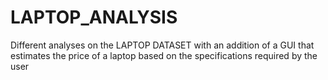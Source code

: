 # LAPTOP_ANALYSIS
 Different analyses on the LAPTOP DATASET with an addition of a GUI that estimates the price of a laptop based on the specifications required by the user
